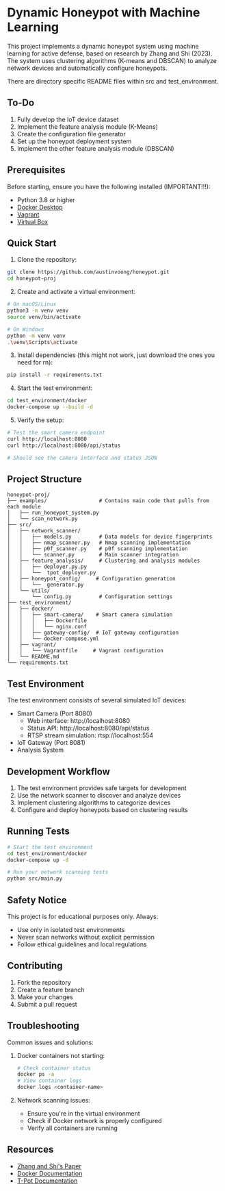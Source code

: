 # Dynamic Honeypot with Machine Learning

This project implements a dynamic honeypot system using machine learning for active defense, based on research by Zhang and Shi (2023). The system uses clustering algorithms (K-means and DBSCAN) to analyze network devices and automatically configure honeypots.

There are directory specific README files within src and test_environment.

## To-Do
1. Fully develop the IoT device dataset
2. Implement the feature analysis module (K-Means)
3. Create the configuration file generator
4. Set up the honeypot deployment system
5. Implement the other feature analysis module (DBSCAN)

## Prerequisites

Before starting, ensure you have the following installed (IMPORTANT!!!):
- Python 3.8 or higher
- [Docker Desktop](https://www.docker.com/products/docker-desktop/)
- [Vagrant](https://developer.hashicorp.com/vagrant/downloads)
- [Virtual Box](https://www.virtualbox.org/wiki/Downloads)

## Quick Start

1. Clone the repository:
```bash
git clone https://github.com/austinvoong/honeypot.git
cd honeypot-proj
```

2. Create and activate a virtual environment:
```bash
# On macOS/Linux
python3 -m venv venv
source venv/bin/activate

# On Windows
python -m venv venv
.\venv\Scripts\activate
```

3. Install dependencies (this might not work, just download the ones you need for rn):
```bash
pip install -r requirements.txt
```

4. Start the test environment:
```bash
cd test_environment/docker
docker-compose up --build -d
```

5. Verify the setup:
```bash
# Test the smart camera endpoint
curl http://localhost:8080
curl http://localhost:8080/api/status

# Should see the camera interface and status JSON
```

## Project Structure

```
honeypot-proj/
├── examples/                 # Contains main code that pulls from each module
│   ├── run_honeypot_system.py
│   └── scan_network.py
├── src/
│   ├── network_scanner/      
│   │   ├── models.py         # Data models for device fingerprints
│   │   ├── nmap_scanner.py   # Nmap scanning implementation
│   │   ├── p0f_scanner.py    # p0f scanning implementation
│   │   └── scanner.py        # Main scanner integration
│   ├── feature_analysis/     # Clustering and analysis modules
│   │   ├── deployer.py.py
│   │   └──  tpot_deployer.py 
│   ├── honeypot_config/     # Configuration generation
│   │   └──  generator.py 
│   └── utils/               
│       └── config.py         # Configuration settings
├── test_environment/        
│   ├── docker/             
│   │   ├── smart-camera/    # Smart camera simulation
│   │   │   ├── Dockerfile
│   │   │   └── nginx.conf
│   │   ├── gateway-config/  # IoT gateway configuration
│   │   └── docker-compose.yml
│   ├── vagrant/    
│   │   └── Vagrantfile     # Vagrant configuration
│   └── README.md
└── requirements.txt
```

## Test Environment

The test environment consists of several simulated IoT devices:
- Smart Camera (Port 8080)
  - Web interface: http://localhost:8080
  - Status API: http://localhost:8080/api/status
  - RTSP stream simulation: rtsp://localhost:554
- IoT Gateway (Port 8081)
- Analysis System

## Development Workflow

1. The test environment provides safe targets for development
2. Use the network scanner to discover and analyze devices
3. Implement clustering algorithms to categorize devices
4. Configure and deploy honeypots based on clustering results

## Running Tests

```bash
# Start the test environment
cd test_environment/docker
docker-compose up -d

# Run your network scanning tests
python src/main.py
```

## Safety Notice

This project is for educational purposes only. Always:
- Use only in isolated test environments
- Never scan networks without explicit permission
- Follow ethical guidelines and local regulations

## Contributing

1. Fork the repository
2. Create a feature branch
3. Make your changes
4. Submit a pull request

## Troubleshooting

Common issues and solutions:

1. Docker containers not starting:
   ```bash
   # Check container status
   docker ps -a
   # View container logs
   docker logs <container-name>
   ```

2. Network scanning issues:
   - Ensure you're in the virtual environment
   - Check if Docker network is properly configured
   - Verify all containers are running

## Resources

- [Zhang and Shi's Paper](https://doi.org/10.1145/3617184.3618056)
- [Docker Documentation](https://docs.docker.com/)
- [T-Pot Documentation](https://github.com/telekom-security/tpotce)

